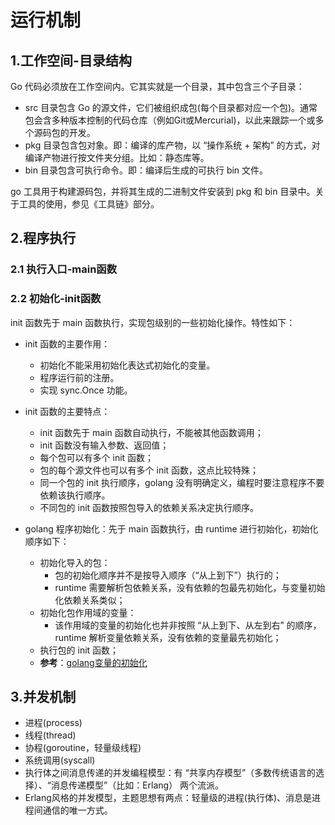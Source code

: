 # 运行机制


## 1.工作空间-目录结构
Go 代码必须放在工作空间内。它其实就是一个目录，其中包含三个子目录：

- src 目录包含 Go 的源文件，它们被组织成包(每个目录都对应一个包)。通常包会含多种版本控制的代码仓库（例如Git或Mercurial)，以此来跟踪一个或多个源码包的开发。
- pkg 目录包含包对象。即：编译的库产物，以 “操作系统 + 架构” 的方式，对编译产物进行按文件夹分组。比如：静态库等。
- bin 目录包含可执行命令。即：编译后生成的可执行 bin 文件。

go 工具用于构建源码包，并将其生成的二进制文件安装到 pkg 和 bin 目录中。关于工具的使用，参见《工具链》部分。


## 2.程序执行
### 2.1 执行入口-main函数

### 2.2 初始化-init函数
init 函数先于 main 函数执行，实现包级别的一些初始化操作。特性如下：

- init 函数的主要作用：
    * 初始化不能采用初始化表达式初始化的变量。
    * 程序运行前的注册。
    * 实现 sync.Once 功能。

- init 函数的主要特点：
    * init 函数先于 main 函数自动执行，不能被其他函数调用；
    * init 函数没有输入参数、返回值；
    * 每个包可以有多个 init 函数；
    * 包的每个源文件也可以有多个 init 函数，这点比较特殊；
    * 同一个包的 init 执行顺序，golang 没有明确定义，编程时要注意程序不要依赖该执行顺序。
    * 不同包的 init 函数按照包导入的依赖关系决定执行顺序。

- golang 程序初始化：先于 main 函数执行，由 runtime 进行初始化，初始化顺序如下：
    * 初始化导入的包：
        * 包的初始化顺序并不是按导入顺序（“从上到下”）执行的；
        * runtime 需要解析包依赖关系，没有依赖的包最先初始化，与变量初始化依赖关系类似；
    * 初始化包作用域的变量：
        * 该作用域的变量的初始化也并非按照 “从上到下、从左到右” 的顺序，runtime 解析变量依赖关系，没有依赖的变量最先初始化；
    * 执行包的 init 函数；
    * **参考**：[golang变量的初始化](https://link.zhihu.com/?target=https%3A//mp.weixin.qq.com/s/PGDzMaYznZVuDiO6V-zYDw)


## 3.并发机制
- 进程(process)
- 线程(thread)
- 协程(goroutine，轻量级线程)
- 系统调用(syscall)
- 执行体之间消息传递的并发编程模型：有 “共享内存模型”（多数传统语言的选择）、“消息传递模型”（比如：Erlang） 两个流派。
- Erlang风格的并发模型，主题思想有两点：轻量级的进程(执行体)、消息是进程间通信的唯一方式。
